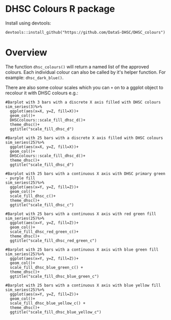 # DHSC Colours R package

Install using devtools:

```devtools::install_github("https://github.com/DataS-DHSC/DHSC_colours")```

# Overview

The function ```dhsc_colours()``` will return a named list of the approved
colours. Each individual colour can also be called by it's helper function.
For example: ```dhsc_dark_blue()```.

There are also some colour scales which you can ```+``` on to a ggplot object 
to recolour it with DHSC colours e.g.:

```
#Barplot with 3 bars with a discrete X axis filled with DHSC colours
sim_series(3)%>%
  ggplot(aes(x=X, y=Z, fill=X))+
  geom_col()+
  DHSCcolours::scale_fill_dhsc_d()+
  theme_dhsc()+
  ggtitle("scale_fill_dhsc_d")

#Barplot with 25 bars with a discrete X axis filled with DHSC colours
sim_series(25)%>%
  ggplot(aes(x=X, y=Z, fill=X))+
  geom_col()+
  DHSCcolours::scale_fill_dhsc_d()+
  theme_dhsc()+
  ggtitle("scale_fill_dhsc_d")
  
#Barplot with 25 bars with a continuous X axis with DHSC primary green - purple fill
sim_series(25)%>%
  ggplot(aes(x=Y, y=Z, fill=Z))+
  geom_col()+
  scale_fill_dhsc_c()+
  theme_dhsc()+
  ggtitle("scale_fill_dhsc_c")

#Barplot with 25 bars with a continuous X axis with red green fill
sim_series(25)%>%
  ggplot(aes(x=Y, y=Z, fill=Z))+
  geom_col()+
  scale_fill_dhsc_red_green_c()+
  theme_dhsc()+
  ggtitle("scale_fill_dhsc_red_green_c")

#Barplot with 25 bars with a continuous X axis with blue green fill
sim_series(25)%>%
  ggplot(aes(x=Y, y=Z, fill=Z))+
  geom_col()+
  scale_fill_dhsc_blue_green_c() +
  theme_dhsc()+
  ggtitle("scale_fill_dhsc_blue_green_c")

#Barplot with 25 bars with a continuous X axis with blue yellow fill
sim_series(25)%>%
  ggplot(aes(x=Y, y=Z, fill=Z))+
  geom_col()+
  scale_fill_dhsc_blue_yellow_c() +
  theme_dhsc()+
  ggtitle("scale_fill_dhsc_blue_yellow_c")

```


